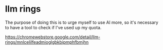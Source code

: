 # llm rings

The purpose of doing this is to urge myself to use AI more, so it's necessary to have a tool to check if I've used up my quota.

https://chromewebstore.google.com/detail/llm-rings/mnlcelilfeadmioglgbkbipmphfbmjhn
